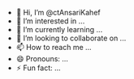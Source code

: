 - 👋 Hi, I’m @ctAnsariKahef
- 👀 I’m interested in ...
- 🌱 I’m currently learning ...
- 💞️ I’m looking to collaborate on ...
- 📫 How to reach me ...
- 😄 Pronouns: ...
- ⚡ Fun fact: ...

<!---
ctAnsariKahef/ctAnsariKahef is a ✨ special ✨ repository because its `README.md` (this file) appears on your GitHub profile.
You can click the Preview link to take a look at your changes.
--->
